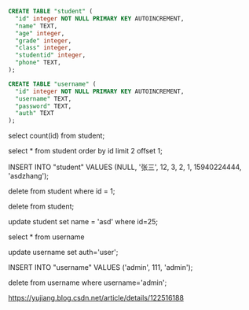 
```sql
CREATE TABLE "student" (
  "id" integer NOT NULL PRIMARY KEY AUTOINCREMENT,
  "name" TEXT,
  "age" integer,
  "grade" integer,
  "class" integer,
  "studentid" integer,
  "phone" TEXT,
);
```

```sql
CREATE TABLE "username" (
  "id" integer NOT NULL PRIMARY KEY AUTOINCREMENT,
  "username" TEXT,
  "password" TEXT,
  "auth" TEXT
);

```

select count(id) from student;


select * from student order by id limit 2 offset 1;

INSERT INTO "student" VALUES (NULL, '张三', 12, 3, 2, 1, 15940224444, 'asdzhang');

delete from student where id = 1;

delete from student;

update student set name = 'asd' where id=25;

select * from username

update username set auth='user';

INSERT INTO "username" VALUES ('admin', 111, 'admin');

delete from username where username='admin';


https://yujiang.blog.csdn.net/article/details/122516188
